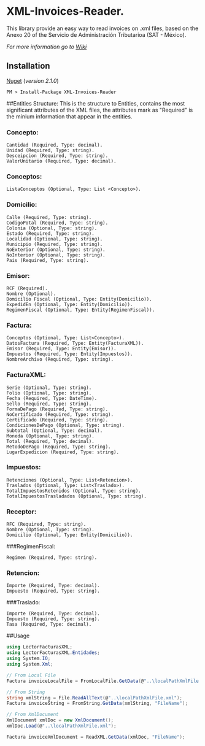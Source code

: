 # XML-Invoices-Reader.
This library provide an easy way to read invoices on .xml files, based on the Anexo 20 of the Servicio de Administración Tributarioa (SAT - México).

_For more information go to [Wiki](https://github.com/FernandoBernalMarn/XML-Invoices-Reader/wiki)_

## Installation
[Nuget](https://www.nuget.org/packages/XML-Invoices-Reader/) (_version 2.1.0_)
```
PM > Install-Package XML-Invoices-Reader
```

##Entities Structure:
This is the structure to Entities, contains the most significant attributes of the XML files, the attributes mark as "Required" is the minium information that appear in the entities.

### Concepto:
```
Cantidad (Required, Type: decimal).
Unidad (Required, Type: string).
Desceipcion (Required, Type: string).
ValorUnitario (Required, Type: decimal).
```

### Conceptos:
```
ListaConceptos (Optional, Type: List <Concepto>).
```
	
### Domicilio:
```
Calle (Required, Type: string).
CodigoPotal (Required, Type: string).
Colonia (Optional, Type: string).
Estado (Required, Type: string).
Localidad (Optional, Type: string).
Municipio (Required, Type: string).
NoExterior (Optional, Type: string).
NoInterior (Optional, Type: string).
Pais (Required, Type: string).
```
    
### Emisor:
```
RCF (Required).
Nombre (Optional).
Domicilio Fiscal (Optional, Type: Entity(Domicilio)).
ExpedidEn (Optional, Type: Entity(Domicilio)).
RegimenFiscal (Optional, Type: Entity(RegimenFiscal)).
```
	
### Factura:
```
Conceptos (Optional, Type: List<Concepto>).
DatosFactura (Required, Type: Entity(FacturaXML)).
Emisor (Required, Type: Entity(Emisor)).
Impuestos (Required, Type: Entity(Impuestos)).
NombreArchivo (Required, Type: string).
```
	
### FacturaXML: 
```
Serie (Optional, Type: string).
Folio (Optional, Type: string).
Fecha (Required, Type: DateTime).
Sello (Required, Type: string).
FormaDePago (Required, Type: string).
NoCertificado (Required, Type: string).
Certificado (Required, Type: string).
CondicionesDePago (Optional, Type: string).
Subtotal (Optional, Type: decimal).
Moneda (Optional, Type: string).
Total (Required, Type: decimal).
MetodoDePago (Required, Type: string).
LugarExpedicion (Required, Type: string).
```
	  
### Impuestos:
```
Retenciones (Optional, Type: List<Retencion>).
Traslados (Optional, Type: List<Traslado>).
TotalImpuestosRetenidos (Optional, Type: string).
TotalImpuestosTrasladados (Optional, Type: string).
```
		
### Receptor:
```
RFC (Required, Type: string).
Nombre (Optional, Type: string).
Domicilio (Optional, Type: Entity(Domicilio)).
```

###RegimenFiscal:
```
Regimen (Required, Type: string).
```
  	
### Retencion:
```
Importe (Required, Type: decimal).
Impuesto (Required, Type: string).
```
		
###Traslado:
```
Importe (Required, Type: decimal).
Impuesto (Required, Type: string).
Tasa (Required, Type: decimal).
```
##Usage
``` c#
using LectorFacturasXML;
using LectorFacturasXML.Entidades;
using System.IO;
using System.Xml;

// From Local File
Factura invoiceLocalFile = FromLocalFile.GetData(@"..\localPathXmlFile.xml");

// From String 
string xmlString = File.ReadAllText(@"..\localPathXmlFile.xml");
Factura invoiceString = FromString.GetData(xmlString, "FileName");

// From XmlDocument
XmlDocument xmlDoc = new XmlDocument();
xmlDoc.Load(@"..\localPathXmlFile.xml");

Factura invoiceXmlDocument = ReadXML.GetData(xmlDoc, "FileName");
```

